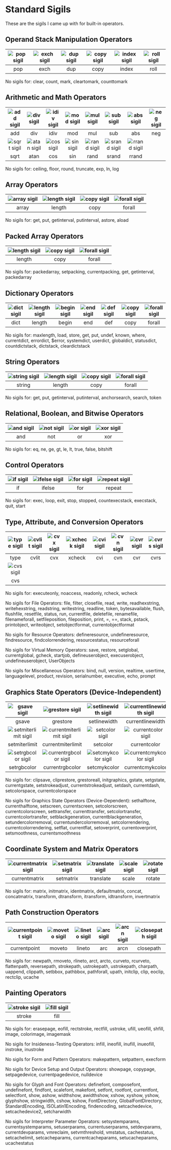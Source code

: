 # Standard Sigils
These are the sigils I came up with for built-in operators.
## Operand Stack Manipulation Operators
|![pop sigil](../images/sigil_pop.png)|![exch sigil](../images/sigil_exch.png)|![dup sigil](../images/sigil_dup.png)|![copy sigil](../images/sigil_copy.png)|![index sigil](../images/sigil_index.png)|![roll sigil](../images/sigil_roll.png)|
|:--:|:--:|:--:|:--:|:--:|:--:|
|pop|exch|dup|copy|index|roll|

No sigils for: clear, count, mark, cleartomark, counttomark
## Arithmetic and Math Operators
|![add sigil](../images/sigil_add.png)|![div sigil](../images/sigil_div.png)|![idiv sigil](../images/sigil_idiv.png)|![mod sigil](../images/sigil_mod.png)|![mul sigil](../images/sigil_mul.png)|![sub sigil](../images/sigil_sub.png)|![abs sigil](../images/sigil_abs.png)|![neg sigil](../images/sigil_neg.png)|
|:--:|:--:|:--:|:--:|:--:|:--:|:--:|:--:|
|add|div|idiv|mod|mul|sub|abs|neg|
|![sqrt sigil](../images/sigil_sqrt.png)|![atan sigil](../images/sigil_atan.png)|![cos sigil](../images/sigil_cos.png)|![sin sigil](../images/sigil_sin.png)|![rand sigil](../images/sigil_rand.png)|![srand sigil](../images/sigil_srand.png)|![rrand sigil](../images/sigil_rrand.png)|
|sqrt|atan|cos|sin|rand|srand|rrand|

No sigils for: ceiling, floor, round, truncate, exp, ln, log
## Array Operators
|![array sigil](../images/sigil_array.png)|![length sigil](../images/sigil_length.png)|![copy sigil](../images/sigil_copy.png)|![forall sigil](../images/sigil_forall.png)|
|:--:|:--:|:--:|:--:|
|array|length|copy|forall|

No sigils for: get, put, getinterval, putinterval, astore, aload
## Packed Array Operators
|![length sigil](../images/sigil_length.png)|![copy sigil](../images/sigil_copy.png)|![forall sigil](../images/sigil_forall.png)|
|:--:|:--:|:--:|
|length|copy|forall|

No sigils for: packedarray, setpacking, currentpacking, get, getinterval, packedarray
## Dictionary Operators
|![dict sigil](../images/sigil_dict.png)|![length sigil](../images/sigil_length.png)|![begin sigil](../images/sigil_begin.png)|![end sigil](../images/sigil_end.png)|![def sigil](../images/sigil_def.png)|![copy sigil](../images/sigil_copy.png)|![forall sigil](../images/sigil_forall.png)|
|:--:|:--:|:--:|:--:|:--:|:--:|:--:|
|dict|length|begin|end|def|copy|forall|

No sigils for: maxlength, load, store, get, put, undef, known, where, currentdict, errordict, $error, systemdict, userdict, globaldict, statusdict, countdictstack, dictstack, cleardictstack
## String Operators
|![string sigil](../images/sigil_string.png)|![length sigil](../images/sigil_length.png)|![copy sigil](../images/sigil_copy.png)|![forall sigil](../images/sigil_forall.png)|
|:--:|:--:|:--:|:--:|
|string|length|copy|forall|

No sigils for: get, put, getinterval, putinterval, anchorsearch, search, token
## Relational, Boolean, and Bitwise Operators
|![and sigil](../images/sigil_and.png)|![not sigil](../images/sigil_not.png)|![or sigil](../images/sigil_or.png)|![xor sigil](../images/sigil_xor.png)|
|:--:|:--:|:--:|:--:|
|and|not|or|xor|

No sigils for: eq, ne, ge, gt, le, lt, true, false, bitshift
## Control Operators
|![if sigil](../images/sigil_if.png)|![ifelse sigil](../images/sigil_ifelse.png)|![for sigil](../images/sigil_for.png)|![repeat sigil](../images/sigil_repeat.png)|
|:--:|:--:|:--:|:--:|
|if|ifelse|for|repeat|

No sigils for: exec, loop, exit, stop, stopped, countexecstack, execstack, quit, start
## Type, Attribute, and Conversion Operators
|![type sigil](../images/sigil_type.png)|![cvlit sigil](../images/sigil_cvlit.png)|![cvx sigil](../images/sigil_cvx.png)|![xcheck sigil](../images/sigil_xcheck.png)|![cvi sigil](../images/sigil_cvi.png)|![cvn sigil](../images/sigil_cvn.png)|![cvr sigil](../images/sigil_cvr.png)|![cvrs sigil](../images/sigil_cvrs.png)|
|:--:|:--:|:--:|:--:|:--:|:--:|:--:|:--:|
|type|cvlit|cvx|xcheck|cvi|cvn|cvr|cvrs|
|![cvs sigil](../images/sigil_cvs.png)|
|cvs|

No sigils for: executeonly, noaccess, readonly, rcheck, wcheck

No sigils for File Operators: file, filter, closefile, read, write, readhexstring, writehexstring, readstring, writestring, readline, token, bytesavailable, flush, flushfile, resetfile, status, run, currentfile, deletefile, renamefile, filenameforall, setfileposition, fileposition, print, =, ==, stack, pstack, printobject, writeobject, setobjectformat, currentobjectformat

No sigils for Resource Operators: defineresource, undefineresource, findresource, findcolorrendering, resourcestatus, resourceforall

No sigils for Virtual Memory Operators: save, restore, setglobal, currentglobal, gcheck, startjob, defineuserobject, execuserobject, undefineuserobject, UserObjects

No sigils for Miscellaneous Operators: bind, null, version, realtime, usertime, languagelevel, product, revision, serialnumber, executive, echo, prompt
## Graphics State Operators (Device-Independent)
|![gsave sigil](../images/sigil_gsave.png)|![grestore sigil](../images/sigil_grestore.png)|![setlinewidth sigil](../images/sigil_setlinewidth.png)|![currentlinewidth sigil](../images/sigil_currentlinewidth.png)|![setlinecap sigil](../images/sigil_setlinecap.png)|![currentlinecap sigil](../images/sigil_currentlinecap.png)|![setlinejoin sigil](../images/sigil_setlinejoin.png)|![currentlinejoin sigil](../images/sigil_currentlinejoin.png)|
|:--:|:--:|:--:|:--:|:--:|:--:|:--:|:--:|
|gsave|grestore|setlinewidth|currentlinewidth|setlinecap|currentlinecap|setlinejoin|currentlinejoin|
|![setmiterlimit sigil](../images/sigil_setmiterlimit.png)|![currentmiterlimit sigil](../images/sigil_currentmiterlimit.png)|![setcolor sigil](../images/sigil_setcolor.png)|![currentcolor sigil](../images/sigil_currentcolor.png)|![setgray sigil](../images/sigil_setgray.png)|![currentgray sigil](../images/sigil_currentgray.png)|![sethsbcolor sigil](../images/sigil_sethsbcolor.png)|![currenthsbcolor sigil](../images/sigil_currenthsbcolor.png)|
|setmiterlimit|currentmiterlimit|setcolor|currentcolor|setgray|currentgray|sethsbcolor|currenthsbcolor|
|![setrgbcolor sigil](../images/sigil_setrgbcolor.png)|![currentrgbcolor sigil](../images/sigil_currentrgbcolor.png)|![setcmykcolor sigil](../images/sigil_setcmykcolor.png)|![currentcmykcolor sigil](../images/sigil_currentcmykcolor.png)|
|setrgbcolor|currentrgbcolor|setcmykcolor|currentcmykcolor|

No sigils for: clipsave, cliprestore, grestoreall, initgraphics, gstate, setgstate, currentgstate, setstrokeadjust, currentstrokeadjust, setdash, currentdash, setcolorspace, currentcolorspace

No sigils for Graphics State Operators (Device-Dependent): sethalftone, currenthalftone, setscreen, currentscreen, setcolorscreen, currentcolorscreen, settransfer, currenttransfer, setcolortransfer, currentcolortransfer, setblackgeneration, currentblackgeneration, setundercolorremoval, currentundercolorremoval, setcolorrendering, currentcolorrendering, setflat, currentflat, setoverprint, currentoverprint, setsmoothness, currentsmoothness
## Coordinate System and Matrix Operators
|![currentmatrix sigil](../images/sigil_currentmatrix.png)|![setmatrix sigil](../images/sigil_setmatrix.png)|![translate sigil](../images/sigil_translate.png)|![scale sigil](../images/sigil_scale.png)|![rotate sigil](../images/sigil_rotate.png)|
|:--:|:--:|:--:|:--:|:--:|
|currentmatrix|setmatrix|translate|scale|rotate|

No sigils for: matrix, initmatrix, identmatrix, defaultmatrix, concat, concatmatrix, transform, dtransform, itransform, idtransform, invertmatrix
## Path Construction Operators
|![currentpoint sigil](../images/sigil_currentpoint.png)|![moveto sigil](../images/sigil_moveto.png)|![lineto sigil](../images/sigil_lineto.png)|![arc sigil](../images/sigil_arc.png)|![arcn sigil](../images/sigil_arcn.png)|![closepath sigil](../images/sigil_closepath.png)|
|:--:|:--:|:--:|:--:|:--:|:--:|
|currentpoint|moveto|lineto|arc|arcn|closepath|

No sigils for: newpath, rmoveto, rlineto, arct, arcto, curveto, rcurveto, flattenpath, reversepath, strokepath, ustrokepath, ustrokepath, charpath, uappend, clippath, setbbox, pathbbox, pathforall, upath, initclip, clip, eoclip, rectclip, ucache
## Painting Operators
|![stroke sigil](../images/sigil_stroke.png)|![fill sigil](../images/sigil_fill.png)|
|:--:|:--:|
|stroke|fill|

No sigils for: erasepage, eofill, rectstroke, rectfill, ustroke, ufill, ueofill, shfill, image, colorimage, imagemask

No sigils for Insideness-Testing Operators: infill, ineofill, inufill, inueofill, instroke, inustroke

No sigils for Form and Pattern Operators: makepattern, setpattern, execform

No sigils for Device Setup and Output Operators: showpage, copypage, setpagedevice, currentpagedevice, nulldevice

No sigils for Glyph and Font Operators: definefont, composefont, undefinefont, findfont, scalefont, makefont, setfont, rootfont, currentfont, selectfont, show, ashow, widthshow, awidthshow, xshow, xyshow, yshow, glyphshow, stringwidth, cshow, kshow, FontDirectory, GlobalFontDirectory, StandardEncoding, ISOLatin1Encoding, findencoding, setcachedevice, setcachedevice2, setcharwidth

No sigils for Interpreter Parameter Operators: setsystemparams, currentsystemparams, setuserparams, currentuserparams, setdevparams, currentdevparams, vmreclaim, setvmthreshold, vmstatus, cachestatus, setcachelimit, setcacheparams, currentcacheparams, setucacheparams, ucachestatus
